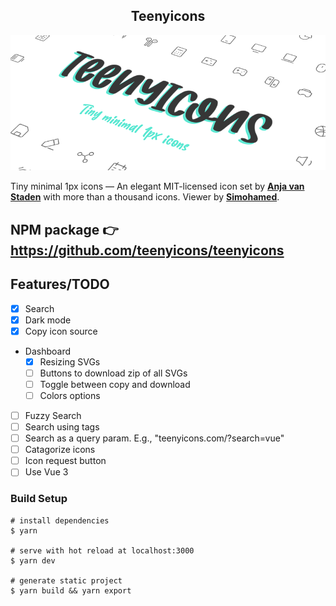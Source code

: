 <h2 align="center">Teenyicons</h2>

[![splash image of teenyicons](hero.png)](https://teenyicons.com)

Tiny minimal 1px icons — An elegant MIT-licensed icon set by [**Anja van Staden**](https://twitter.com/rebellenoire) with more than a thousand icons. Viewer by [**Simohamed**](https://twitter.com/_smhmd).

## NPM package 👉 https://github.com/teenyicons/teenyicons

## Features/TODO

- [x] Search
- [x] Dark mode
- [x] Copy icon source
- Dashboard
  - [x] Resizing SVGs
  - [ ] Buttons to download zip of all SVGs
  - [ ] Toggle between copy and download
  - [ ] Colors options
- [ ] Fuzzy Search
- [ ] Search using tags
- [ ] Search as a query param. E.g., "teenyicons.com/?search=vue"
- [ ] Catagorize icons
- [ ] Icon request button
- [ ] Use Vue 3

### Build Setup

```fish
# install dependencies
$ yarn

# serve with hot reload at localhost:3000
$ yarn dev

# generate static project
$ yarn build && yarn export
```
